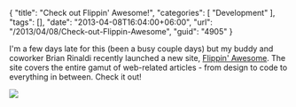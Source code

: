 {
	"title": "Check out Flippin' Awesome!",
	"categories": [
		"Development"
	],
	"tags": [],
	"date": "2013-04-08T16:04:00+06:00",
	"url": "/2013/04/08/Check-out-Flippin-Awesome",
	"guid": "4905"
}

I'm a few days late for this (been a busy couple days) but my buddy and coworker Brian Rinaldi recently launched a new site, <a href="http://flippinawesome.org/">Flippin' Awesome</a>. The site covers the entire gamut of web-related articles - from design to code to everything in between. Check it out!

<img src="https://static.raymondcamden.com/images/Screen Shot 2013-04-08 at 2.32.01 PM.png" />